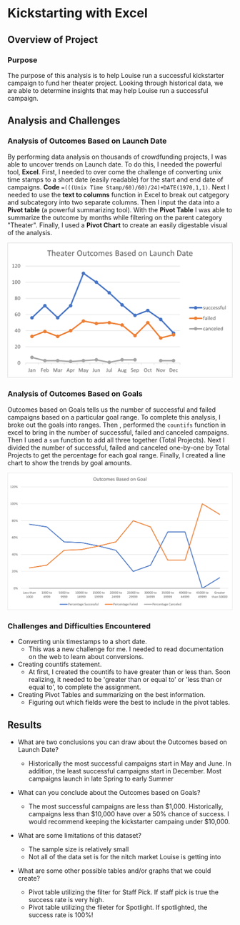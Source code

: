 # Kickstarting with Excel

## Overview of Project

### Purpose

The purpose of this analysis is to help Louise run a successful kickstarter campaign to fund her theater project. Looking through historical data, we are able to determine insights that may help Louise run a successful campaign.

## Analysis and Challenges

### Analysis of Outcomes Based on Launch Date

By performing data analysis on thousands of crowdfunding projects, I was able to uncover trends on Launch date. To do this, I needed the powerful tool, **Excel**. First, I needed to over come the challenge of converting unix time stamps to a short date (easily readable) for the start and end date of campaigns. **Code** ```=(((Unix Time Stamp/60)/60)/24)+DATE(1970,1,1)```. Next I needed to use the **text to columns** function in Excel to break out catgegory and subcategory into two separate columns. Then I input the data into a **Pivot table** (a powerful summarizing tool). With the **Pivot Table** I was able to summarize the outcome by months while filtering on the parent category "Theater". Finally, I used a **Pivot Chart** to create an easily digestable visual of the analysis. 

![Theater_Outcomes_vs_Launch](/resources/Theater_Outcomes_vs_Launch.png)

### Analysis of Outcomes Based on Goals

Outcomes based on Goals tells us the number of successful and failed campaigns based on a particular goal range. To complete this analysis, I broke out the goals into ranges. Then , performed the ```countifs``` function in excel to bring in the number of successful, failed and canceled campaigns. Then I used a ```sum``` function to add all three together (Total Projects). Next I divided the number of successful, failed and canceled one-by-one by Total Projects to get the percentage for each goal range. Finally, I created a line chart to show the trends by goal amounts. 

![Outcomes Based on Goals](/resources/Outcomes_vs_Goals.png)

### Challenges and Difficulties Encountered
 - Converting unix timestamps to a short date.
   - This was a new challenge for me. I needed to read documentation on the web to learn about conversions.
 - Creating countifs statement.
   - At first, I created the countifs to have greater than or less than. Soon realizing, it needed to be 'greater than or equal to' or 'less than or equal to', to complete the assignment. 
 - Creating Pivot Tables and summarizing on the best information.
   - Figuring out which fields were the best to include in the pivot tables.


## Results

- What are two conclusions you can draw about the Outcomes based on Launch Date?
  - Historically the most successful campaigns start in May and June. In addition, the least successful campaigns start in December. Most campaigns launch in late Spring to early Summer
   
- What can you conclude about the Outcomes based on Goals?
  - The most successful campaigns are less than $1,000. Historically, campaigns less than $10,000 have over a 50% chance of success. I would recommend keeping the kickstarter campaing under $10,000.   

- What are some limitations of this dataset?
  - The sample size is relatively small
  - Not all of the data set is for the nitch market Louise is getting into

- What are some other possible tables and/or graphs that we could create?
  - Pivot table utilizing the filter for Staff Pick. If staff pick is true the success rate is very high.
  - Pivot table utilizing the fileter for Spotlight. If spotlighted, the success rate is 100%!
